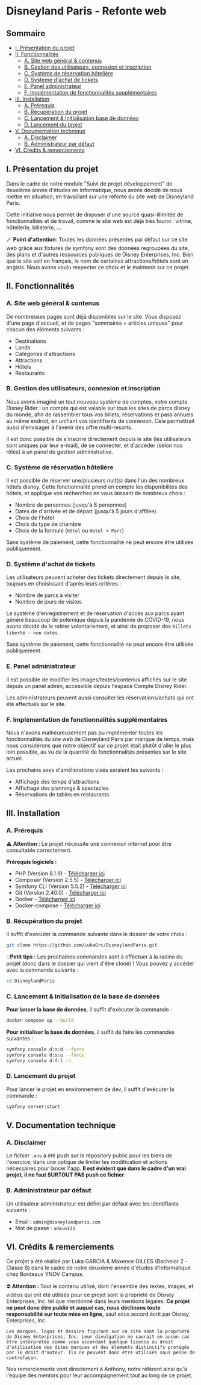 # Disneyland Paris - Refonte web

## Sommaire 

- [I. Présentation du projet](#i-présentation-du-projet)
- [II. Fonctionnalités](#ii-fonctionnalités)
    - [A. Site web général & contenus](#a-site-web-général--contenus)
    - [B. Gestion des utilisateurs, connexion et inscription](#b-gestion-des-utilisateurs-connexion-et-inscription)
    - [C. Système de réservation hôtelière](#c-système-de-réservation-hôtelière)
    - [D. Système d'achat de tickets](#d-système-dachat-de-tickets)
    - [E. Panel administrateur](#e-panel-administrateur)
    - [F. Implémentation de fonctionnalités supplémentaires](#f-implémentation-de-fonctionnalités-supplémentaires)
- [III. Installation](#iii-installation)
    - [A. Prérequis](#a-prérequis)
    - [B. Récupération du projet](#b-récupération-du-projet)
    - [C. Lancement & Initialisation base de données](#c-lancement--initialisation-de-la-base-de-données)
    - [D. Lancement du projet](#d-lancement-du-projet)
- [V. Documentation technique](#v-documentation-technique)
    - [A. Disclaimer](#a-disclaimer)
    - [B. Administrateur par défaut](#b-administrateur-par-défaut)
- [VI. Crédits & remerciements](#vi-crédits--remerciements)

## I. Présentation du projet

Dans le cadre de notre module "Suivi de projet développement" de deuxième année d'études en informatique, nous avons décidé de nous mettre en situation, en travaillant sur une refonte du site web de Disneyland Paris.

Cette initiative nous permet de disposer d'une source quasi-illimitée de fonctionnalités et de travail, comme le site web est déjà très fourni : vitrine, hôtellerie, billeterie, ...

🪄 **Point d'attention**: Toutes les données présentes par défaut sur ce site web grâce aux fixtures de symfony sont des données regroupées du site, des plans et d'autres ressources publiques de Disney Enterprises, Inc. Bien que le site soit en français, le nom de certaines attractions/hôtels sont en anglais. Nous avons voulu respecter ce choix et le maintenir sur ce projet.

## II. Fonctionnalités

### A. Site web général & contenus

De nombreuses pages sont déjà disponibles sur le site. Vous disposez d'une page d'accueil, et de pages "sommaires + articles uniques" pour chacun des éléments suivants :

- Destinations
- Lands
- Catégories d'attractions
- Attractions
- Hôtels
- Restaurants

### B. Gestion des utilisateurs, connexion et inscription

Nous avons imaginé un tout nouveau système de comptes, votre compte Disney Rider : un compte qui est valable sur tous les sites de parcs disney du monde, afin de rassembler tous vos billets, réservations et pass annuels au même endroit, en unifiant vos identifiants de connexion. Cela permettrait aussi d'envisager à l'avenir des offre multi-resorts.

Il est donc possible de s'inscrire directement depuis le site (les utilisateurs sont uniques par leur e-mail), de se connecter, et d'accéder (selon nos rôles) à un panel de gestion administrative.

### C. Système de réservation hôtelière

Il est possible de réserver une/plusieurs nuit(s) dans l'un des nombreux hôtels disney. Cette fonctionnalité prend en compte les disponibilités des hôtels, et applique vos recherches en vous laissant de nombreux choix :

- Nombre de personnes (jusqu'à 8 personnes)
- Dates de d'arrivée et de départ (jusqu'à 5 jours d'affilée)
- Choix de l'hôtel
- Choix du type de chambre
- Choix de la formule (`Hôtel` ou `Hotel + Parc`)

Sans système de paiement, cette fonctionnalité ne peut encore être utilisée publiquement.

### D. Système d'achat de tickets

Les utilisateurs peuvent acheter des tickets directement depuis le site, toujours en choisissant d'après leurs critères :

- Nombre de parcs à visiter
- Nombre de jours de visites

Le système d'enregistrement et de réservation d'accès aux parcs ayant généré beaucoup de polémique depuis la pandémie de COVID-19, nous avons décidé de le retirer volontairement, et ainsi de proposer des `Billets liberté - non datés`.

Sans système de paiement, cette fonctionnalité ne peut encore être utilisée publiquement.

### E. Panel administrateur

Il est possible de modifier les images/textes/contenus affichés sur le site depuis un panel admin, accessible depuis l'espace Compte Disney Rider.

Les administrateurs peuvent aussi consulter les réservations/achats qui ont été effectués sur le site.

### F. Implémentation de fonctionnalités supplémentaires

Nous n'avons malheureusement pas pu implémenter toutes les fonctionnalités du site web de Disneyland Paris par manque de temps, mais nous considérons que notre objectif sur ce projet était plutôt d'aller le plus loin possible, au vu de la quantité de fonctionnalités présentes sur le site actuel.

Les prochains axes d'améliorations visés seraient les suivants : 

- Affichage des temps d'attractions
- Affichage des plannings & spectacles
- Réservations de tables en restaurants

## III. Installation

### A. Prérequis

⚠️ **Attention :** Le projet nécessite une connexion internet pour être consultable correctement.

**Prérequis logiciels :**
- PHP (Version 8.1.9) - [Télécharger ici](https://www.php.net/downloads.php)
- Composer (Version 2.5.5) - [Télécharger ici](https://getcomposer.org/download/)
- Symfony CLI (Version 5.5.2) - [Télécharger ici](https://symfony.com/download)
- Git (Version 2.40.0) - [Télécharger ici](https://git-scm.com/downloads)
- Docker - [Télécharger ici](https://docs.docker.com/get-docker/)
- Docker-compose - [Télécharger ici](https://docs.docker.com/compose/install/)

### B. Récupération du projet

Il suffit d'exécuter la commande suivante dans le dossier de votre choix :

```bash
git clone https://github.com/LukaGrc/DisneylandParis.git
```

💡**Petit tips :** Les prochaines commandes sont à effectuer à la racine du projet (donc dans le dossier qui vient d'être clone) ! Vous pouvez y accéder avec la commande suivante :

```bash
cd DisneylandParis
```

### C. Lancement & initialisation de la base de données

**Pour lancer la base de données**, il suffit d'exécuter la commande :

```bash
docker-compose up --build
```

**Pour initialiser la base de données**, il suffit de faire les commandes suivantes :

```bash
symfony console d:s:d --force
symfony console d:s:u --force
symfony console d:f:l -n
```

### D. Lancement du projet

Pour lancer le projet en environnement de dev, il suffit d'exécuter la commande :

```bash
symfony server:start
```

## V. Documentation technique

### A. Disclaimer

Le fichier `.env` a été push sur le répository public pour les biens de l'exercice, dans une optique de limiter les modification et actions nécessaires pour lancer l'app. **Il est évident que dans le cadre d'un vrai projet, il ne faut SURTOUT PAS push ce fichier**

### B. Administrateur par défaut

Un utilisateur administrateur est défini par défaut avec les identifiants suivants :

- Email : `admin@disneylandparis.com`
- Mot de passe : `admin123`


## VI. Crédits & remerciements

Ce projet a été réalisé par Luka GARCIA & Maxence GILLES (Bachelor 2 - Classe B) dans le cadre de notre deuxième année d'études d'informatique chez Bordeaux YNOV Campus.

⛔ **Attention :** Tout le contenu utilisé, dont l'ensemble des textes, images, et vidéos qui ont été utilisés pour ce projet sont la propriété de Disney Enterprises, Inc. tel que mentionné dans leurs mentions légales. **Ce projet ne peut donc être publié et auquel cas, nous déclinons toute responsabilité sur toute mise en ligne,** sauf sous accord écrit par Disney Enterprises, Inc.

```
Les marques, logos et dessins figurant sur ce site sont la propriété de Disney Enterprises, Inc. Leur divulgation ne saurait en aucun cas être interprétée comme vous accordant quelque licence ou droit d'utilisation des dites marques et des éléments distinctifs protégés par le droit d'auteur. Ils ne peuvent donc être utilisés sous peine de contrefaçon.
```

Nos remerciements vont directement à Anthony, notre référent ainsi qu'à l'équipe des mentors pour leur accompagnement tout au long de ce projet.